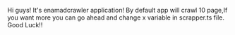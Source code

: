Hi guys!
It's  enamadcrawler application!
By default app will crawl 10 page,If you want more you can go ahead and change x variable in scrapper.ts file.
Good Luck!!

